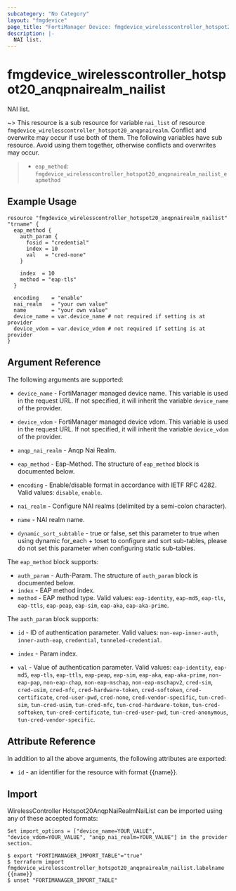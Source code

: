 ```yaml
---
subcategory: "No Category"
layout: "fmgdevice"
page_title: "FortiManager Device: fmgdevice_wirelesscontroller_hotspot20_anqpnairealm_nailist"
description: |-
  NAI list.
---
```


# fmgdevice_wirelesscontroller_hotspot20_anqpnairealm_nailist
NAI list.

~> This resource is a sub resource for variable `nai_list` of resource `fmgdevice_wirelesscontroller_hotspot20_anqpnairealm`. Conflict and overwrite may occur if use both of them.
The following variables have sub resource. Avoid using them together, otherwise conflicts and overwrites may occur.
>- `eap_method`: `fmgdevice_wirelesscontroller_hotspot20_anqpnairealm_nailist_eapmethod`



## Example Usage

```hcl
resource "fmgdevice_wirelesscontroller_hotspot20_anqpnairealm_nailist" "trname" {
  eap_method {
    auth_param {
      fosid = "credential"
      index = 10
      val   = "cred-none"
    }

    index  = 10
    method = "eap-tls"
  }

  encoding    = "enable"
  nai_realm   = "your own value"
  name        = "your own value"
  device_name = var.device_name # not required if setting is at provider
  device_vdom = var.device_vdom # not required if setting is at provider
}
```

## Argument Reference


The following arguments are supported:

* `device_name` - FortiManager managed device name. This variable is used in the request URL. If not specified, it will inherit the variable `device_name` of the provider.
* `device_vdom` - FortiManager managed device vdom. This variable is used in the request URL. If not specified, it will inherit the variable `device_vdom` of the provider.
* `anqp_nai_realm` - Anqp Nai Realm.

* `eap_method` - Eap-Method. The structure of `eap_method` block is documented below.
* `encoding` - Enable/disable format in accordance with IETF RFC 4282. Valid values: `disable`, `enable`.

* `nai_realm` - Configure NAI realms (delimited by a semi-colon character).
* `name` - NAI realm name.
* `dynamic_sort_subtable` - true or false, set this parameter to true when using dynamic for_each + toset to configure and sort sub-tables, please do not set this parameter when configuring static sub-tables.

The `eap_method` block supports:

* `auth_param` - Auth-Param. The structure of `auth_param` block is documented below.
* `index` - EAP method index.
* `method` - EAP method type. Valid values: `eap-identity`, `eap-md5`, `eap-tls`, `eap-ttls`, `eap-peap`, `eap-sim`, `eap-aka`, `eap-aka-prime`.


The `auth_param` block supports:

* `id` - ID of authentication parameter. Valid values: `non-eap-inner-auth`, `inner-auth-eap`, `credential`, `tunneled-credential`.

* `index` - Param index.
* `val` - Value of authentication parameter. Valid values: `eap-identity`, `eap-md5`, `eap-tls`, `eap-ttls`, `eap-peap`, `eap-sim`, `eap-aka`, `eap-aka-prime`, `non-eap-pap`, `non-eap-chap`, `non-eap-mschap`, `non-eap-mschapv2`, `cred-sim`, `cred-usim`, `cred-nfc`, `cred-hardware-token`, `cred-softoken`, `cred-certificate`, `cred-user-pwd`, `cred-none`, `cred-vendor-specific`, `tun-cred-sim`, `tun-cred-usim`, `tun-cred-nfc`, `tun-cred-hardware-token`, `tun-cred-softoken`, `tun-cred-certificate`, `tun-cred-user-pwd`, `tun-cred-anonymous`, `tun-cred-vendor-specific`.



## Attribute Reference

In addition to all the above arguments, the following attributes are exported:
* `id` - an identifier for the resource with format {{name}}.

## Import

WirelessController Hotspot20AnqpNaiRealmNaiList can be imported using any of these accepted formats:
```
Set import_options = ["device_name=YOUR_VALUE", "device_vdom=YOUR_VALUE", "anqp_nai_realm=YOUR_VALUE"] in the provider section.

$ export "FORTIMANAGER_IMPORT_TABLE"="true"
$ terraform import fmgdevice_wirelesscontroller_hotspot20_anqpnairealm_nailist.labelname {{name}}
$ unset "FORTIMANAGER_IMPORT_TABLE"
```

